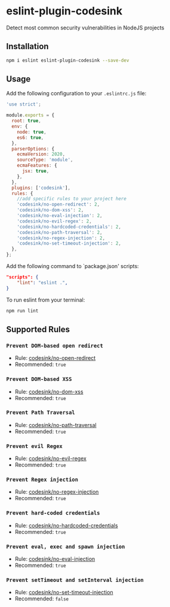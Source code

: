 # eslint-plugin-codesink

Detect most common security vulnerabilities in NodeJS projects

## Installation

```sh
npm i eslint eslint-plugin-codesink --save-dev
```

## Usage

Add the following configuration to your `.eslintrc.js` file:

```js
'use strict';

module.exports = {
  root: true,
  env: {
    node: true,
    es6: true,
  },
  parserOptions: {
    ecmaVersion: 2020,
    sourceType: 'module',
    ecmaFeatures: {
      jsx: true,
    },
  },
  plugins: ['codesink'],
  rules: {
    //add specific rules to your project here
    'codesink/no-open-redirect': 2,
    'codesink/no-dom-xss': 2,
    'codesink/no-eval-injection': 2,
    'codesink/no-evil-regex': 2,
    'codesink/no-hardcoded-credentials': 2,
    'codesink/no-path-traversal': 2,
    'codesink/no-regex-injection': 2,
    'codesink/no-set-timeout-injection': 2,
  },
};
```

Add the following command to `package.json' scripts:

```json
"scripts": {
    "lint": "eslint .",
}
```

To run eslint from your terminal:

```sh
npm run lint
```

## Supported Rules

### `Prevent DOM-based open redirect`

- Rule: [codesink/no-open-redirect](https://github.com/Sampaguitas/eslint-plugin-codesink/blob/main/docs/rules/no-open-redirect.md)
- Recommended: `true`

### `Prevent DOM-based XSS`

- Rule: [codesink/no-dom-xss](https://github.com/Sampaguitas/eslint-plugin-codesink/blob/main/docs/rules/no-dom-xss.md)
- Recommended: `true`

### `Prevent Path Traversal`

- Rule: [codesink/no-path-traversal](https://github.com/Sampaguitas/eslint-plugin-codesink/blob/main/docs/rules/no-path-traversal.md)
- Recommended: `true`

### `Prevent evil Regex`

- Rule: [codesink/no-evil-regex](https://github.com/Sampaguitas/eslint-plugin-codesink/blob/main/docs/rules/no-evil-regex.md)
- Recommended: `true`

### `Prevent Regex injection`

- Rule: [codesink/no-regex-injection](https://github.com/Sampaguitas/eslint-plugin-codesink/blob/main/docs/rules/no-regex-injection.md)
- Recommended: `true`

### `Prevent hard-coded credentials`

- Rule: [codesink/no-hardcoded-credentials](https://github.com/Sampaguitas/eslint-plugin-codesink/blob/main/docs/rules/no-hardcoded-credentials.md)
- Recommended: `true`

### `Prevent eval, exec and spawn injection`

- Rule: [codesink/no-eval-injection](https://github.com/Sampaguitas/eslint-plugin-codesink/blob/main/docs/rules/no-eval-injection.md)
- Recommended: `true`

### `Prevent setTimeout and setInterval injection`

- Rule: [codesink/no-set-timeout-injection](https://github.com/Sampaguitas/eslint-plugin-codesink/blob/main/docs/rules/no-set-timeout-injection.md)
- Recommended: `false`
